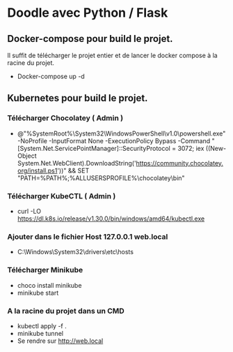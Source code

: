 # Doodle avec Python / Flask

## Docker-compose pour build le projet.

Il suffit de télécharger le projet entier et de lancer le docker compose à la racine du projet.
- Docker-compose up -d

## Kubernetes pour build le projet.

### Télécharger Chocolatey ( Admin )
- @"%SystemRoot%\System32\WindowsPowerShell\v1.0\powershell.exe" -NoProfile -InputFormat None -ExecutionPolicy Bypass -Command "[System.Net.ServicePointManager]::SecurityProtocol = 3072; iex ((New-Object System.Net.WebClient).DownloadString('https://community.chocolatey.org/install.ps1'))" && SET "PATH=%PATH%;%ALLUSERSPROFILE%\chocolatey\bin"

### Télécharger KubeCTL ( Admin )
- curl -LO https://dl.k8s.io/release/v1.30.0/bin/windows/amd64/kubectl.exe

### Ajouter dans le fichier Host 127.0.0.1 web.local
- C:\Windows\System32\drivers\etc\hosts


### Télécharger Minikube
- choco install minikube
- minikube start

### A la racine du projet dans un CMD
- kubectl apply -f .
- minikube tunnel
- Se rendre sur http://web.local

